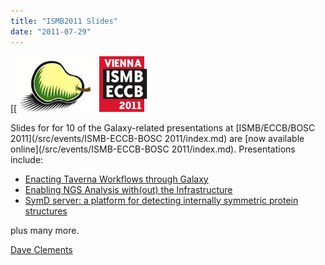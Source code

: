 ```yaml
---
title: "ISMB2011 Slides"
date: "2011-07-29"
---
```


<div class='right'>[[<a href='/src/events/ISMB-ECCB-BOSC 2011/index.md'><img src="/src/images/logos/BOSC_logo.png" alt="BOSC 2011" width="120" /></a>&nbsp;&nbsp;&nbsp;<a href='/src/events/ISMB-ECCB-BOSC 2011/index.md'><img src="/src/events/ISMB2011Logo80.png" alt="ISMB/ECCB 2011" /></a></div>

Slides for for 10 of the Galaxy-related presentations at [ISMB/ECCB/BOSC 2011](/src/events/ISMB-ECCB-BOSC 2011/index.md) are [now available online](/src/events/ISMB-ECCB-BOSC 2011/index.md).  Presentations include:

* [Enacting Taverna Workflows through Galaxy](https://depot.galaxyproject.org/hub/attachments/documents/presentations/ISMB2011_TavernaInGalaxy.pdf)
* [Enabling NGS Analysis with(out) the Infrastructure](https://depot.galaxyproject.org/hub/attachments/documents/presentations/BOSC2011_Cloud.pdf)
* [SymD server: a platform for detecting internally symmetric protein structures](https://depot.galaxyproject.org/hub/attachments/documents/posters/ISMB2011_SymD.pdf)

plus many more.

[Dave Clements](/src/people/dave-clements/index.md)
